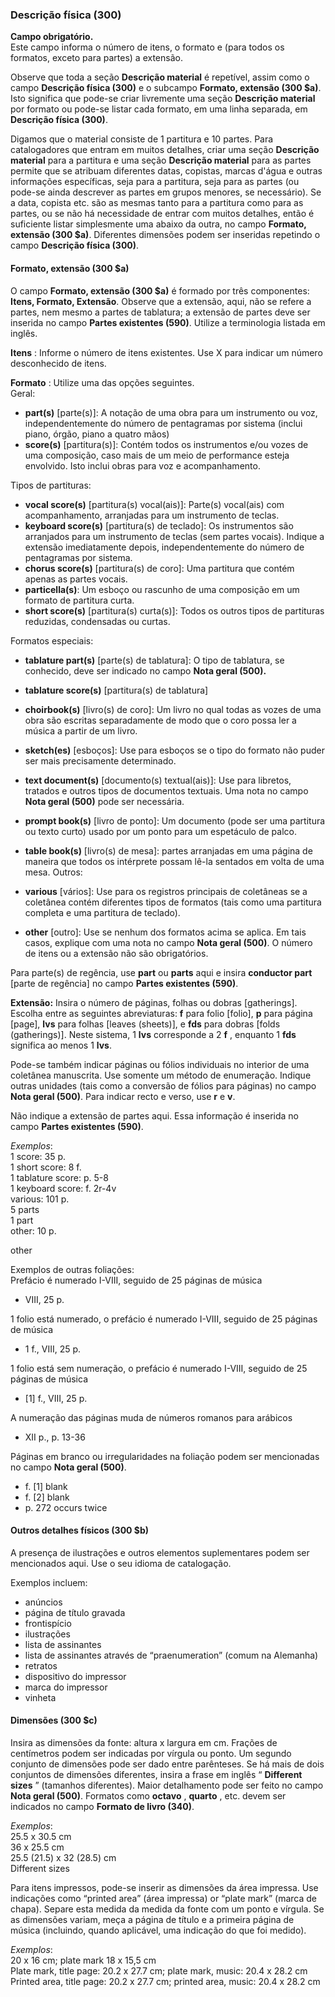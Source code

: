 ### **Descrição física (300)**

**Campo obrigatório.**  
Este campo informa o número de itens, o formato e (para todos os formatos, exceto para partes) a extensão.

Observe que toda a seção **Descrição material** é repetível, assim como o campo **Descrição física (300)** e o subcampo **Formato, extensão (300 $a)**. Isto significa que pode-se criar livremente uma seção **Descrição material** por formato ou pode-se listar cada formato, em uma linha separada, em **Descrição física (300)**.

Digamos que o material consiste de 1 partitura e 10 partes. Para catalogadores que entram em muitos detalhes, criar uma seção **Descrição material** para a partitura e uma seção **Descrição material** para as partes permite que se atribuam diferentes datas, copistas, marcas d'água e outras informações específicas, seja para a partitura, seja para as partes (ou pode-se ainda descrever as partes em grupos menores, se necessário). Se a data, copista etc. são as mesmas tanto para a partitura como para as partes, ou se não há necessidade de entrar com muitos detalhes, então é suficiente listar simplesmente uma abaixo da outra, no campo **Formato, extensão (300 $a)**. Diferentes dimensões podem ser inseridas repetindo o campo **Descrição física (300)**.

#### **Formato, extensão (300 $a)**

O campo **Formato, extensão (300 $a)** é formado por três componentes: **Itens, Formato, Extensão**. Observe que a extensão, aqui, não se refere a partes, nem mesmo a partes de tablatura; a extensão de partes deve ser inserida no campo **Partes existentes (590)**. Utilize a terminologia listada em inglês.

**Itens** : Informe o número de itens existentes. Use X para indicar um número desconhecido de itens.

**Formato** : Utilize uma das opções seguintes.  
Geral:

- **part(s)** [parte(s)]: A notação de uma obra para um instrumento ou voz, independentemente do número de pentagramas por sistema (inclui piano, órgão, piano a quatro mãos)
- **score(s)** [partitura(s)]: Contém todos os instrumentos e/ou vozes de uma composição, caso mais de um meio de performance esteja envolvido. Isto inclui obras para voz e acompanhamento.

Tipos de partituras:

- **vocal score(s)** [partitura(s) vocal(ais)]: Parte(s) vocal(ais) com acompanhamento, arranjadas para um instrumento de teclas.
- **keyboard score(s)** [partitura(s) de teclado]: Os instrumentos são arranjados para um instrumento de teclas (sem partes vocais). Indique a extensão imediatamente depois, independentemente do número de pentagramas por sistema.
- **chorus score(s)** [partitura(s) de coro]: Uma partitura que contém apenas as partes vocais. 
- **particella(s)**: Um esboço ou rascunho de uma composição em um formato de partitura curta.
- **short score(s)** [partitura(s) curta(s)]: Todos os outros tipos de partituras reduzidas, condensadas ou curtas.

 Formatos especiais:

- **tablature part(s)** [parte(s) de tablatura]: O tipo de tablatura, se conhecido, deve ser indicado no campo **Nota geral (500).**
- **tablature score(s)** [partitura(s) de tablatura]  
- **choirbook(s)** [livro(s) de coro]: Um livro no qual todas as vozes de uma obra são escritas separadamente de modo que o coro possa ler a música a partir de um livro. 
- **sketch(es)** [esboços]: Use para esboços se o tipo do formato não puder ser mais precisamente determinado.
- **text document(s)**  [documento(s) textual(ais)]: Use para libretos, tratados e outros tipos de documentos textuais. Uma nota no campo **Nota geral (500)** pode ser necessária.
- **prompt book(s)** [livro de ponto]: Um documento (pode ser uma partitura ou texto curto) usado por um ponto para um espetáculo de palco.
- **table book(s)** [livro(s) de mesa]: partes arranjadas em uma página de maneira que todos os intérprete possam lê-la sentados em volta de uma mesa.
Outros:  

- **various** [vários]: Use para os registros principais de coletâneas se a coletânea contém diferentes tipos de formatos (tais como uma partitura completa e uma partitura de teclado). 
- **other** [outro]: Use se nenhum dos formatos acima se aplica. Em tais casos, explique com uma nota no campo **Nota geral (500)**. O número de itens ou a extensão não são obrigatórios.

Para parte(s) de regência, use **part** ou **parts** aqui e insira **conductor part** [parte de regência] no campo **Partes existentes (590)**.

**Extensão:** Insira o número de páginas, folhas ou dobras [gatherings]. Escolha entre as seguintes abreviaturas: **f** para folio [folio], **p** para página [page], **lvs** para folhas [leaves (sheets)], e **fds** para dobras [folds (gatherings)]. Neste sistema, 1 **lvs** corresponde a 2 **f** , enquanto 1 **fds** significa ao menos 1 **lvs**.

Pode-se também indicar páginas ou fólios individuais no interior de uma coletânea manuscrita. Use somente um método de enumeração. Indique outras unidades (tais como a conversão de fólios para páginas) no campo **Nota geral (500)**. Para indicar recto e verso, use **r** e **v**.

Não indique a extensão de partes aqui. Essa informação é inserida no campo **Partes existentes (590)**.

_Exemplos_:  
1 score: 35 p.  
1 short score: 8 f.  
1 tablature score: p. 5-8  
1 keyboard score: f. 2r-4v  
various: 101 p.  
5 parts  
1 part  
other: 10 p.  

other

  

Exemplos de outras foliações:  
Prefácio é numerado I-VIII, seguido de 25 páginas de música

- VIII, 25 p.

1 folio está numerado, o prefácio é numerado I-VIII, seguido de 25 páginas de música

- 1 f., VIII, 25 p.

1 folio está sem numeração, o prefácio é numerado I-VIII, seguido de 25 páginas de música

- [1] f., VIII, 25 p.

A numeração das páginas muda de números romanos para arábicos

- XII p., p. 13-36

 

Páginas em branco ou irregularidades na foliação podem ser mencionadas no campo **Nota geral (500)**.

- f. [1] blank
- f. [2] blank
- p. 272 occurs twice  

#### **Outros detalhes físicos (300 $b)** 

A presença de ilustrações e outros elementos suplementares podem ser mencionados aqui. Use o seu idioma de catalogação.

Exemplos incluem:

- anúncios  
- página de título gravada  
- frontispício  
- ilustrações  
- lista de assinantes  
- lista de assinantes através de “praenumeration” (comum na Alemanha)  
- retratos  
- dispositivo do impressor  
- marca do impressor  
- vinheta  

#### **Dimensões (300 $c)**

Insira as dimensões da fonte: altura x largura em cm. Frações de centímetros podem ser indicadas por vírgula ou ponto. Um segundo conjunto de dimensões pode ser dado entre parênteses. Se há mais de dois conjuntos de dimensões diferentes, insira a frase em inglês “ **Different sizes** ” (tamanhos diferentes). Maior detalhamento pode ser feito no campo **Nota geral (500)**. Formatos como **octavo** , **quarto** , etc. devem ser indicados no campo **Formato de livro (340)**.

_Exemplos_:  
25.5 x 30.5 cm   
36 x 25.5 cm  
25.5 (21.5) x 32 (28.5) cm  
Different sizes

Para itens impressos, pode-se inserir as dimensões da área impressa. Use indicações como “printed area” (área impressa) or “plate mark” (marca de chapa). Separe esta medida da medida da fonte com um ponto e vírgula. Se as dimensões variam, meça a página de título e a primeira página de música (incluindo, quando aplicável, uma indicação do que foi medido).

_Exemplos_:  
20 x 16 cm; plate mark 18 x 15,5 cm  
Plate mark, title page: 20.2 x 27.7 cm; plate mark, music: 20.4 x 28.2 cm  
Printed area, title page: 20.2 x 27.7 cm; printed area, music: 20.4 x 28.2 cm